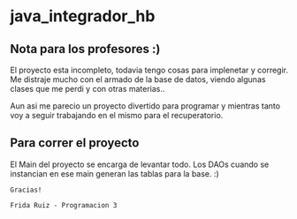 # java_integrador_hb

## Nota para los profesores :)
El proyecto esta incompleto, todavia tengo cosas para implenetar y corregir. Me distraje mucho con el armado de la base de datos, viendo algunas clases que me perdi y con otras materias..

Aun asi me parecio un proyecto divertido para programar y mientras tanto voy a seguir trabajando en el mismo para el recuperatorio.


## Para correr el proyecto
El Main del proyecto se encarga de levantar todo. Los DAOs cuando se instancian en ese main generan las tablas para la base. :)

```
Gracias!

Frida Ruiz - Programacion 3
```

